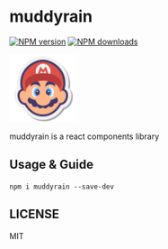 # muddyrain

[![NPM version](https://img.shields.io/npm/v/muddyrain)](https://npmjs.org/package/muddyrain) [![NPM downloads](https://img.shields.io/npm/dm/muddyrain)](https://npmjs.org/package/muddyrain) 

<img src="./public/logo.png" width="120">

muddyrain is a react components library

## Usage & Guide

```
npm i muddyrain --save-dev
```

## LICENSE

MIT
